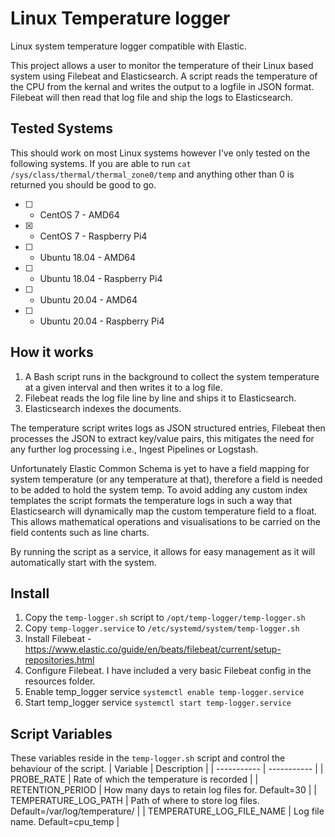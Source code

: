 # Linux Temperature logger
Linux system temperature logger compatible with Elastic.

This project allows a user to monitor the temperature of their Linux based system using Filebeat and Elasticsearch. 
A script reads the temperature of the CPU from the kernal and writes the output to a logfile in JSON format. Filebeat will then read that log file and ship the logs to Elasticsearch. 

## Tested Systems
This should work on most Linux systems however I've only tested on the following systems. If you are able to run ```cat /sys/class/thermal/thermal_zone0/temp``` and anything other than 0 is returned you should be good to go.
- [ ] - CentOS 7 - AMD64
- [x] - CentOS 7 - Raspberry Pi4 
- [ ] - Ubuntu 18.04 - AMD64
- [ ] - Ubuntu 18.04 - Raspberry Pi4
- [ ] - Ubuntu 20.04 - AMD64
- [ ] - Ubuntu 20.04 - Raspberry Pi4

## How it works
1. A Bash script runs in the background to collect the system temperature at a given interval and then writes it to a log file.
2. Filebeat reads the log file line by line and ships it to Elasticsearch.
3. Elasticsearch indexes the documents.

The temperature script writes logs as JSON structured entries, Filebeat then processes the JSON to extract key/value pairs, this mitigates the need for any further log processing i.e., Ingest Pipelines or Logstash.

Unfortunately Elastic Common Schema is yet to have a field mapping for system temperature (or any temperature at that), therefore a field is needed to be added to hold the system temp. To avoid adding any custom index templates the script formats the temperature logs in such a way that Elasticsearch will dynamically map the custom temperature field to a float. This allows mathematical operations and visualisations to be carried on the field contents such as line charts. 

By running the script as a service, it allows for easy management as it will automatically start with the system.

## Install
1. Copy the ```temp-logger.sh``` script to ```/opt/temp-logger/temp-logger.sh```
2. Copy ```temp-logger.service``` to ```/etc/systemd/system/temp-logger.sh```
3. Install Filebeat - https://www.elastic.co/guide/en/beats/filebeat/current/setup-repositories.html
4. Configure Filebeat. I have included a very basic Filebeat config in the resources folder.
5. Enable temp_logger service ```systemctl enable temp-logger.service```
6. Start temp_logger service ```systemctl start temp-logger.service```

## Script Variables
These variables reside in the ```temp-logger.sh``` script and control the behaviour of the script.
| Variable | Description |
| ----------- | ----------- |
| PROBE_RATE | Rate of which the temperature is recorded |
| RETENTION_PERIOD | How many days to retain log files for. Default=30 |
| TEMPERATURE_LOG_PATH | Path of where to store log files. Default=/var/log/temperature/ | 
| TEMPERATURE_LOG_FILE_NAME | Log file name. Default=cpu_temp | 
